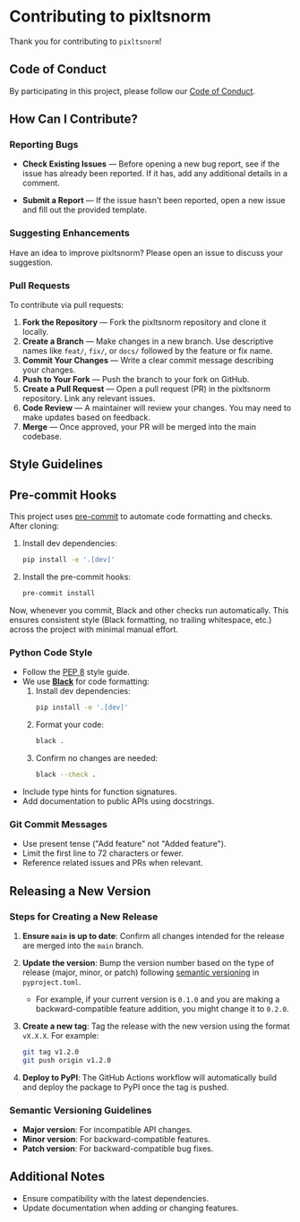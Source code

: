 # Contributing to pixltsnorm

Thank you for contributing to `pixltsnorm`!

## Code of Conduct

By participating in this project, please follow our [Code of Conduct](code_of_conduct.md).

## How Can I Contribute?

### Reporting Bugs

- **Check Existing Issues** — Before opening a new bug report, see if the issue has already been reported. If it has, add any additional details in a comment.

- **Submit a Report** — If the issue hasn't been reported, open a new issue and fill out the provided template.

### Suggesting Enhancements

Have an idea to improve pixltsnorm? Please open an issue to discuss your suggestion.

### Pull Requests

To contribute via pull requests:

1. **Fork the Repository** — Fork the pixltsnorm repository and clone it locally.
2. **Create a Branch** — Make changes in a new branch. Use descriptive names like `feat/`, `fix/`, or `docs/` followed by the feature or fix name.
3. **Commit Your Changes** — Write a clear commit message describing your changes.
4. **Push to Your Fork** — Push the branch to your fork on GitHub.
5. **Create a Pull Request** — Open a pull request (PR) in the pixltsnorm repository. Link any relevant issues.
6. **Code Review** — A maintainer will review your changes. You may need to make updates based on feedback.
7. **Merge** — Once approved, your PR will be merged into the main codebase.

## Style Guidelines

## Pre-commit Hooks

This project uses [pre-commit](https://pre-commit.com/) to automate code formatting and checks. After cloning:

1. Install dev dependencies:
   ```bash
   pip install -e '.[dev]'
   ```

2. Install the pre-commit hooks:
   ```bash
   pre-commit install
   ```

Now, whenever you commit, Black and other checks run automatically. This ensures consistent style (Black formatting, no trailing whitespace, etc.) across the project with minimal manual effort.

### Python Code Style

- Follow the [PEP 8](https://pep8.org/) style guide.
- We use **[Black](https://black.readthedocs.io/en/stable/)** for code formatting:
  1. Install dev dependencies:
     ```bash
     pip install -e '.[dev]'
     ```
  2. Format your code:
     ```bash
     black .
     ```
  3. Confirm no changes are needed:
     ```bash
     black --check .
     ```
- Include type hints for function signatures.
- Add documentation to public APIs using docstrings.

### Git Commit Messages

- Use present tense ("Add feature" not "Added feature").
- Limit the first line to 72 characters or fewer.
- Reference related issues and PRs when relevant.

## Releasing a New Version

### Steps for Creating a New Release

1. **Ensure `main` is up to date**:
   Confirm all changes intended for the release are merged into the `main` branch.

2. **Update the version**:
   Bump the version number based on the type of release (major, minor, or patch) following [semantic versioning](https://semver.org/) in `pyproject.toml`.
   - For example, if your current version is `0.1.0` and you are making a backward-compatible feature addition, you might change it to `0.2.0`.

3. **Create a new tag**:
   Tag the release with the new version using the format `vX.X.X`. For example:
   ```bash
   git tag v1.2.0
   git push origin v1.2.0
   ```

4. **Deploy to PyPI**:
   The GitHub Actions workflow will automatically build and deploy the package to PyPI once the tag is pushed.

### Semantic Versioning Guidelines
- **Major version**: For incompatible API changes.
- **Minor version**: For backward-compatible features.
- **Patch version**: For backward-compatible bug fixes.

## Additional Notes

- Ensure compatibility with the latest dependencies.
- Update documentation when adding or changing features.
